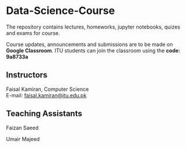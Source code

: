 # Data-Science-Course
The repository contains lectures, homeworks, jupyter notebooks, quizes and exams for course.

Course updates, announcements and submissions are to be made on **Google Classroom**. 
ITU students can join the classroom using the **code: 9a8733a**

## Instructors

Faisal Kamiran, Computer Science<br>
E-mail: faisal.kamiran@itu.edu.pk

## Teaching Assistants

Faizan Saeed

Umair Majeed
